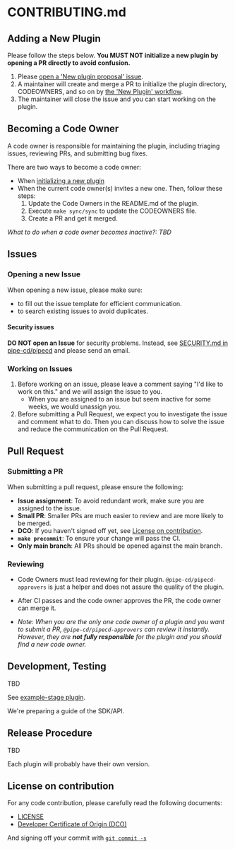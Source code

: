 # CONTRIBUTING.md

## Adding a New Plugin

Please follow the steps below. **You MUST NOT initialize a new plugin by opening a PR directly to avoid confusion.**

1. Please [open a 'New plugin proposal' issue](https://github.com/pipe-cd/community-plugins/issues/new?template=new-plugin.yaml).
2. A maintainer will create and merge a PR to initialize the plugin directory, CODEOWNERS, and so on by [the 'New Plugin' workflow](https://github.com/pipe-cd/community-plugins/actions/workflows/new-plugin.yaml).
3. The maintainer will close the issue and you can start working on the plugin.

## Becoming a Code Owner

A code owner is responsible for maintaining the plugin, including triaging issues, reviewing PRs, and submitting bug fixes.

There are two ways to become a code owner:
- When [initializing a new plugin](#adding-a-new-plugin)
- When the current code owner(s) invites a new one. Then, follow these steps:
    1. Update the Code Owners in the README.md of the plugin.
    2. Execute `make sync/sync` to update the CODEOWNERS file.
    3. Create a PR and get it merged.

_What to do when a code owner becomes inactive?: TBD_

## Issues

### Opening a new Issue

When opening a new issue, please make sure:
- to fill out the issue template for efficient communication.
- to search existing issues to avoid duplicates.

#### Security issues

**DO NOT open an Issue** for security problems. Instead, see [SECURITY.md in pipe-cd/pipecd](https://github.com/pipe-cd/pipecd/blob/master/SECURITY.md) and please send an email.

### Working on Issues

1. Before working on an issue, please leave a comment saying "I'd like to work on this." and we will assign the issue to you.
   - When you are assigned to an issue but seem inactive for some weeks, we would unassign you.
2. Before submitting a Pull Request, we expect you to investigate the issue and comment what to do. Then you can discuss how to solve the issue and reduce the communication on the Pull Request.

## Pull Request

### Submitting a PR

When submitting a pull request, please ensure the following:

- **Issue assignment**: To avoid redundant work, make sure you are assigned to the issue.
- **Small PR**: Smaller PRs are much easier to review and are more likely to be merged.
- **DCO**: If you haven't signed off yet, see [License on contribution](#license-on-contribution).
- **`make precommit`**: To ensure your change will pass the CI.
- **Only main branch**: All PRs should be opened against the main branch.

### Reviewing

- Code Owners must lead reviewing for their plugin. `@pipe-cd/pipecd-approvers` is just a helper and does not assure the quality of the plugin.
- After CI passes and the code owner approves the PR, the code owner can merge it.

- _Note: When you are the only one code owner of a plugin and you want to submit a PR, `@pipe-cd/pipecd-approvers` can review it instantly. However, they are **not fully responsible** for the plugin and you should find a new code owner._

## Development, Testing

TBD

See [example-stage plugin](examples/example-stage).

We're preparing a guide of the SDK/API.


## Release Procedure

TBD

Each plugin will probably have their own version.

## License on contribution

For any code contribution, please carefully read the following documents:

- [LICENSE](/LICENSE)
- [Developer Certificate of Origin (DCO)](https://developercertificate.org/)

And signing off your commit with [`git commit -s`](https://docs.github.com/en/repositories/managing-your-repositorys-settings-and-features/managing-repository-settings/managing-the-commit-signoff-policy-for-your-repository#about-commit-signoffs)
